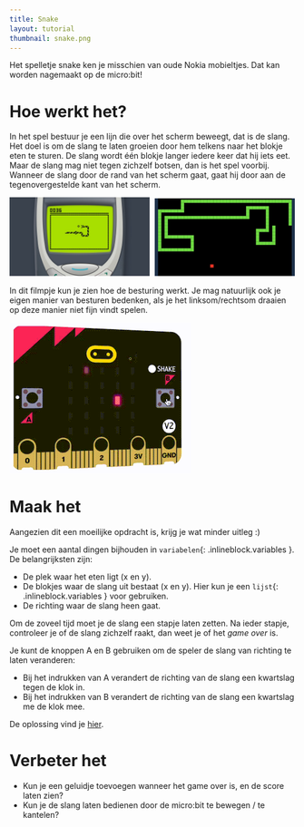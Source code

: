 ```yaml
---
title: Snake
layout: tutorial
thumbnail: snake.png
---
```


Het spelletje snake ken je misschien van oude Nokia mobieltjes. Dat kan worden nagemaakt op de micro:bit!

# Hoe werkt het?

In het spel bestuur je een lijn die over het scherm beweegt, dat is de slang. Het doel is om de slang te laten groeien door hem telkens naar het blokje eten te sturen.
De slang wordt één blokje langer iedere keer dat hij iets eet. Maar de slang mag niet tegen zichzelf botsen, dan is het spel voorbij.
Wanneer de slang door de rand van het scherm gaat, gaat hij door aan de tegenovergestelde kant van het scherm.

<p>
    <img src="snake-nokia.jpg" alt="Snake op een mobieltje" style="width: 49%; padding-right: 1%" />
    <img src="snake.jpg" alt="Een snake spel op de computer" style="width: 49%;" />
</p>

In dit filmpje kun je zien hoe de besturing werkt. Je mag natuurlijk ook je eigen manier van besturen bedenken, als je het linksom/rechtsom draaien op deze manier niet fijn vindt spelen.

![Demonstratie van het snake spel op de micro:bit](snake-demo.gif)

# Maak het

Aangezien dit een moeilijke opdracht is, krijg je wat minder uitleg :)

Je moet een aantal dingen bijhouden in `variabelen`{: .inlineblock.variables }. De belangrijksten zijn:

* De plek waar het eten ligt (x en y).
* De blokjes waar de slang uit bestaat (x en y). Hier kun je een `lijst`{: .inlineblock.variables } voor gebruiken.
* De richting waar de slang heen gaat.

Om de zoveel tijd moet je de slang een stapje laten zetten.
Na ieder stapje, controleer je of de slang zichzelf raakt, dan weet je of het _game over_ is.

Je kunt de knoppen A en B gebruiken om de speler de slang van richting te laten veranderen:

* Bij het indrukken van A verandert de richting van de slang een kwartslag tegen de klok in.
* Bij het indrukken van B verandert de richting van de slang een kwartslag me de klok mee.

De oplossing vind je <a href="https://makecode.microbit.org/S07512-61839-99586-38678" target="_blank">hier</a>. 

# Verbeter het

* Kun je een geluidje toevoegen wanneer het game over is, en de score laten zien?
* Kun je de slang laten bedienen door de micro:bit te bewegen / te kantelen?
